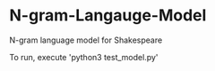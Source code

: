 # N-gram-Langauge-Model
N-gram language model for Shakespeare 

To run, execute 'python3 test_model.py'
